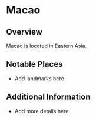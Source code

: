 # Macao
## Overview
Macao is located in Eastern Asia.

## Notable Places
- Add landmarks here

## Additional Information
- Add more details here
